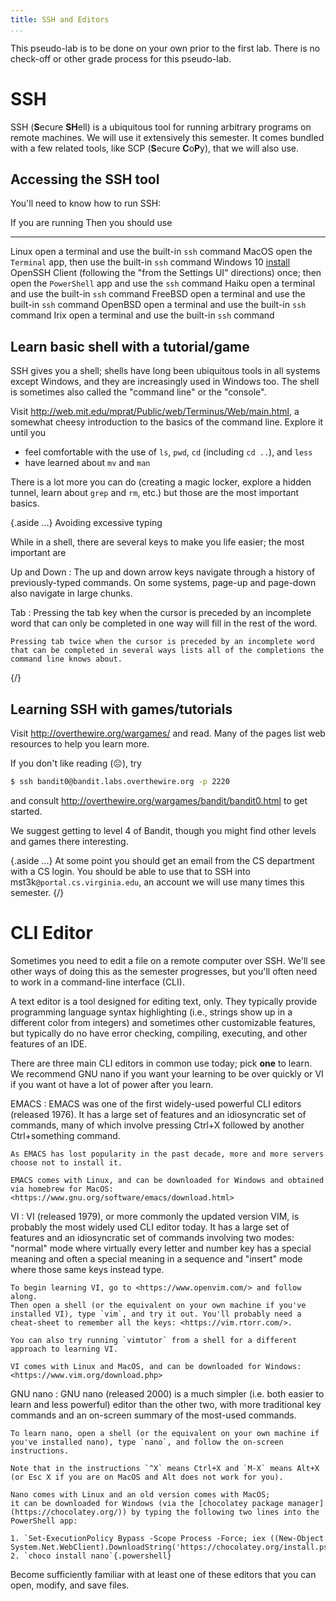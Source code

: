 ```yaml
---
title: SSH and Editors
...
```


This pseudo-lab is to be done on your own prior to the first lab.
There is no check-off or other grade process for this pseudo-lab.

# SSH

SSH (**S**ecure **SH**ell) is a ubiquitous tool for running arbitrary programs on remote machines.
We will use it extensively this semester.
It comes bundled with a few related tools, like SCP (**S**ecure **C**o**P**y), that we will also use.

## Accessing the SSH tool

You'll need to know how to run SSH:

If you are running      Then you should use
----------------------  -----------------------------
Linux                   open a terminal and use the built-in `ssh` command
MacOS                   open the `Terminal` app, then use the built-in `ssh` command
Windows 10              [install](https://docs.microsoft.com/en-us/windows-server/administration/openssh/openssh_install_firstuse) OpenSSH Client (following the "from the Settings UI" directions) once; then open the `PowerShell` app and use the `ssh` command
Haiku                   open a terminal and use the built-in `ssh` command
FreeBSD                 open a terminal and use the built-in `ssh` command
OpenBSD                 open a terminal and use the built-in `ssh` command
Irix                    open a terminal and use the built-in `ssh` command

## Learn basic shell with a tutorial/game

SSH gives you a shell; shells have long been ubiquitous tools in all systems except Windows, and they are increasingly used in Windows too.
The shell is sometimes also called the "command line" or the "console".

Visit <http://web.mit.edu/mprat/Public/web/Terminus/Web/main.html>, a somewhat cheesy introduction to the basics of the command line. Explore it until you

- feel comfortable with the use of `ls`, `pwd`, `cd` (including `cd ..`), and `less`
- have learned about `mv` and `man`

There is a lot more you can do (creating a magic locker, explore a hidden tunnel, learn about `grep` and `rm`, etc.) but those are the most important basics.

{.aside ...} Avoiding excessive typing

While in a shell, there are several keys to make you life easier; the most important are

Up and Down
:   The up and down arrow keys navigate through a history of previously-typed commands. On some systems, page-up and page-down also navigate in large chunks. 

Tab
:  Pressing the tab key when the cursor is preceded by an incomplete word that can only be completed in one way will fill in the rest of the word.

    Pressing tab twice when the cursor is preceded by an incomplete word that can be completed in several ways lists all of the completions the command line knows about.
{/}

## Learning SSH with games/tutorials

Visit <http://overthewire.org/wargames/> and read.
Many of the pages list web resources to help you learn more.

If you don't like reading (☹), try

````bash
$ ssh bandit0@bandit.labs.overthewire.org -p 2220
````

and consult <http://overthewire.org/wargames/bandit/bandit0.html> to get started.

We suggest getting to level 4 of Bandit, though you might find other levels and games there interesting.

{.aside ...}
At some point you should get an email from the CS department with a CS login.
You should be able to use that to SSH into mst3k`@portal.cs.virginia.edu`, an account we will use many times this semester.
{/}

# CLI Editor

Sometimes you need to edit a file on a remote computer over SSH.
We'll see other ways of doing this as the semester progresses, but you'll often need to work in a command-line interface (CLI).

A text editor is a tool designed for editing text, only. They typically provide programming language syntax highlighting (i.e., strings show up in a different color from integers) and sometimes other customizable features, but typically do no have error checking, compiling, executing, and other features of an IDE.

There are three main CLI editors in common use today; pick **one** to learn. We recommend GNU nano if you want your learning to be over quickly or VI if you want ot have a lot of power after you learn.

EMACS
:   EMACS was one of the first widely-used powerful CLI editors (released 1976).
    It has a large set of features and an idiosyncratic set of commands, many of which involve pressing Ctrl+X followed by another Ctrl+something command.
    
    As EMACS has lost popularity in the past decade, more and more servers choose not to install it.

    EMACS comes with Linux, and can be downloaded for Windows and obtained via homebrew for MacOS: <https://www.gnu.org/software/emacs/download.html>

VI
:   VI (released 1979), or more commonly the updated version VIM, is probably the most widely used CLI editor today.
    It has a large set of features and an idiosyncratic set of commands involving two modes:
    "normal" mode where virtually every letter and number key has a special meaning and often a special meaning in a sequence
    and "insert" mode where those same keys instead type.
    
    To begin learning VI, go to <https://www.openvim.com/> and follow along.
    Then open a shell (or the equivalent on your own machine if you've installed VI), type `vim`, and try it out. You'll probably need a cheat-sheet to remember all the keys: <https://vim.rtorr.com/>.
    
    You can also try running `vimtutor` from a shell for a different approach to learning VI.
    
    VI comes with Linux and MacOS, and can be downloaded for Windows: <https://www.vim.org/download.php>

GNU nano
:   GNU nano (released 2000) is a much simpler (i.e. both easier to learn and less powerful) editor than the other two, with more traditional key commands and an on-screen summary of the most-used commands.
    

    To learn nano, open a shell (or the equivalent on your own machine if you've installed nano), type `nano`, and follow the on-screen instructions.
    
    Note that in the instructions `^X` means Ctrl+X and `M-X` means Alt+X (or Esc X if you are on MacOS and Alt does not work for you).
    
    Nano comes with Linux and an old version comes with MacOS;
    it can be downloaded for Windows (via the [chocolatey package manager](https://chocolatey.org/)) by typing the following two lines into the PowerShell app:
    
    1. `Set-ExecutionPolicy Bypass -Scope Process -Force; iex ((New-Object System.Net.WebClient).DownloadString('https://chocolatey.org/install.ps1'))`{.powershell}
    2. `choco install nano`{.powershell}

Become sufficiently familiar with at least one of these editors that you can open, modify, and save files.
